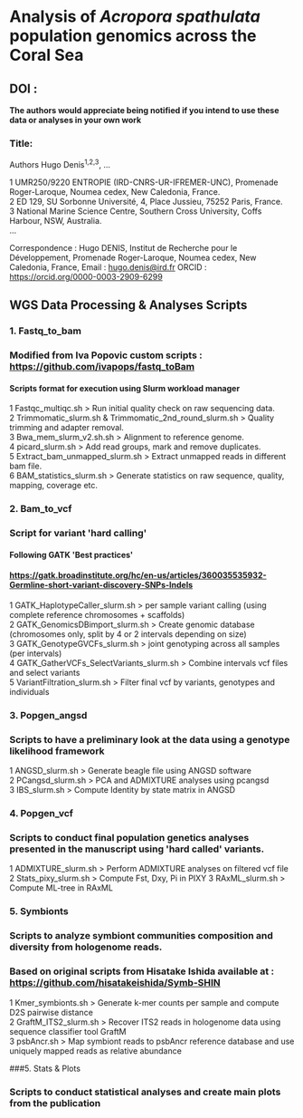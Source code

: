 # Analysis of *Acropora spathulata* population genomics across the Coral Sea 

 ## DOI : 

**The authors would appreciate being notified if you intend to use these data or analyses in your own work**

### Title: 

Authors
Hugo Denis<sup>1,2,3</sup>, ...

1 UMR250/9220 ENTROPIE (IRD-CNRS-UR-IFREMER-UNC), Promenade Roger-Laroque, Noumea cedex, New Caledonia, France.    
2 ED 129, SU Sorbonne Université, 4, Place Jussieu, 75252 Paris, France.    
3 National Marine Science Centre, Southern Cross University, Coffs Harbour, NSW, Australia.    
...

Correspondence : Hugo DENIS, Institut de Recherche pour le Développement, Promenade Roger-Laroque, Noumea cedex, New Caledonia, France, Email : hugo.denis@ird.fr ORCID : https://orcid.org/0000-0003-2909-6299


## WGS Data Processing & Analyses Scripts

### 1. Fastq_to_bam
### Modified from Iva Popovic custom scripts : https://github.com/ivapops/fastq_toBam
#### Scripts format for execution using Slurm workload manager

1 Fastqc_multiqc.sh > Run initial quality check on raw sequencing data.  
2 Trimmomatic_slurm.sh & Trimmomatic_2nd_round_slurm.sh > Quality trimming and adapter removal.  
3 Bwa_mem_slurm_v2.sh.sh > Alignment to reference genome.  
4 picard_slurm.sh > Add read groups, mark and remove duplicates.  
5 Extract_bam_unmapped_slurm.sh > Extract unmapped reads in different bam file.  
6 BAM_statistics_slurm.sh > Generate statistics on raw sequence, quality, mapping, coverage etc. 

### 2. Bam_to_vcf
### Script for variant 'hard calling'
#### Following GATK 'Best practices' 
#### https://gatk.broadinstitute.org/hc/en-us/articles/360035535932-Germline-short-variant-discovery-SNPs-Indels

1 GATK_HaplotypeCaller_slurm.sh > per sample variant calling (using complete reference chromosomes + scaffolds)    
2 GATK_GenomicsDBimport_slurm.sh > Create genomic database (chromosomes only, split by 4 or 2 intervals depending on size)    
3 GATK_GenotypeGVCFs_slurm.sh > joint genotyping across all samples (per intervals)   
4 GATK_GatherVCFs_SelectVariants_slurm.sh > Combine intervals vcf files and select variants     
5 VariantFiltration_slurm.sh > Filter final vcf by variants, genotypes and individuals   

### 3. Popgen_angsd
### Scripts to have a preliminary look at the data using a genotype likelihood framework
1 ANGSD_slurm.sh > Generate beagle file using ANGSD software  
2 PCangsd_slurm.sh > PCA and ADMIXTURE analyses using pcangsd  
3 IBS_slurm.sh > Compute Identity by state matrix in ANGSD  

### 4. Popgen_vcf
### Scripts to conduct final population genetics analyses presented in the manuscript using 'hard called' variants. 
1 ADMIXTURE_slurm.sh > Perform ADMIXTURE analyses on filtered vcf file  
2 Stats_pixy_slurm.sh > Compute Fst, Dxy, Pi in PIXY
3 RAxML_slurm.sh > Compute ML-tree in RAxML  

### 5. Symbionts  
### Scripts to analyze symbiont communities composition and diversity from hologenome reads. 
### Based on original scripts from Hisatake Ishida available at : https://github.com/hisatakeishida/Symb-SHIN
1 Kmer_symbionts.sh > Generate k-mer counts per sample and compute D2S pairwise distance    
2 GraftM_ITS2_slurm.sh > Recover ITS2 reads in hologenome data using sequence classifier tool GraftM    
3 psbAncr.sh > Map symbiont reads to psbAncr reference database and use uniquely mapped reads as relative abundance    


###5. Stats & Plots
### Scripts to conduct statistical analyses and create main plots from the publication
